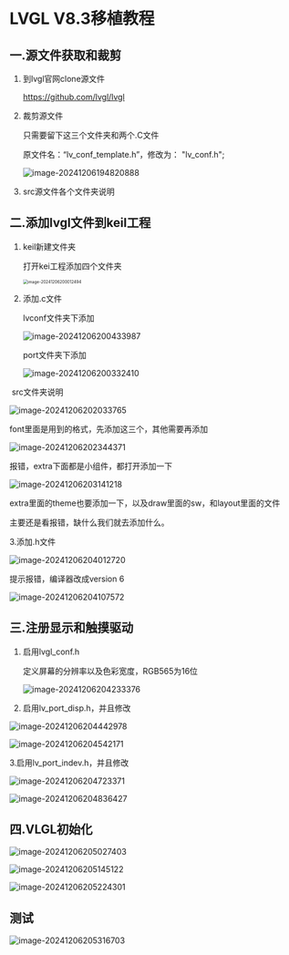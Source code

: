 # LVGL V8.3移植教程

## 一.源文件获取和裁剪

1. 到lvgl官网clone源文件

   https://github.com/lvgl/lvgl

2. 裁剪源文件

   只需要留下这三个文件夹和两个.C文件

   原文件名：“lv_conf_template.h”，修改为： "lv_conf.h";

   ![image-20241206194820888](D:\Desktop\Study_Note\LVGL\images\image-20241206194820888.png)

3. src源文件各个文件夹说明

## 二.添加lvgl文件到keil工程

1. keil新建文件夹

   打开kei工程添加四个文件夹

   <img src="D:\Desktop\Study_Note\LVGL\images\image-20241206200012494.png" alt="image-20241206200012494" style="zoom:50%;" />

2. 添加.c文件

   lvconf文件夹下添加

   ![image-20241206200433987](D:\Desktop\Study_Note\LVGL\images\image-20241206200433987.png)

   port文件夹下添加

   ![image-20241206200332410](D:\Desktop\Study_Note\LVGL\images\image-20241206200332410.png)

​		src文件夹说明

![image-20241206202033765](D:\Desktop\Study_Note\LVGL\images\image-20241206202033765.png)



font里面是用到的格式，先添加这三个，其他需要再添加

![image-20241206202344371](D:\Desktop\Study_Note\LVGL\images\image-20241206202344371.png)

报错，extra下面都是小组件，都打开添加一下

![image-20241206203141218](C:\Users\48527\AppData\Roaming\Typora\typora-user-images\image-20241206203141218.png)

extra里面的theme也要添加一下，以及draw里面的sw，和layout里面的文件

主要还是看报错，缺什么我们就去添加什么。

3.添加.h文件

![image-20241206204012720](D:\Desktop\Study_Note\LVGL\images\image-20241206204012720.png)

提示报错，编译器改成version 6

![image-20241206204107572](D:\Desktop\Study_Note\LVGL\images\image-20241206204107572.png)

## 三.注册显示和触摸驱动

1. 启用lvgl_conf.h

   定义屏幕的分辨率以及色彩宽度，RGB565为16位

   ![image-20241206204233376](D:\Desktop\Study_Note\LVGL\images\image-20241206204233376.png)

2. 启用lv_port_disp.h，并且修改

![image-20241206204442978](D:\Desktop\Study_Note\LVGL\images\image-20241206204442978.png)

![image-20241206204542171](D:\Desktop\Study_Note\LVGL\images\image-20241206204542171.png)

3.启用lv_port_indev.h，并且修改

![image-20241206204723371](D:\Desktop\Study_Note\LVGL\images\image-20241206204723371.png)

![image-20241206204836427](D:\Desktop\Study_Note\LVGL\images\image-20241206204836427.png)

## 四.VLGL初始化

![image-20241206205027403](D:\Desktop\Study_Note\LVGL\images\image-20241206205027403.png)



![image-20241206205145122](C:\Users\48527\AppData\Roaming\Typora\typora-user-images\image-20241206205145122.png)

![image-20241206205224301](D:\Desktop\Study_Note\LVGL\images\image-20241206205224301.png)

## 测试

![image-20241206205316703](D:\Desktop\Study_Note\LVGL\images\image-20241206205316703.png)
